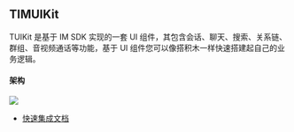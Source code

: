 ## TIMUIKit
TUIKit 是基于 IM SDK 实现的一套 UI 组件，其包含会话、聊天、搜索、关系链、群组、音视频通话等功能，基于 UI 组件您可以像搭积木一样快速搭建起自己的业务逻辑。

#### 架构

![](https://qcloudimg.tencent-cloud.cn/raw/f704b22c049c9915ffa5ccdca2aeab85.png)

- [快速集成文档](https://git.woa.com/29294-22989-29805-29810/im-flutter-uikit/blob/feature/add-doc/package_src/tim_ui_kit/doc/FAST_INTEGRATED.md)
